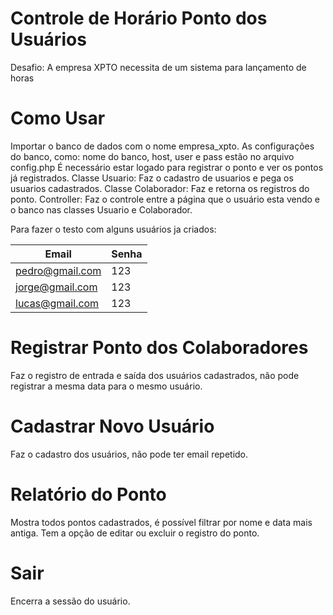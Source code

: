 # Controle de Horário Ponto dos Usuários
Desafio: A empresa XPTO necessita de um sistema para lançamento de horas

# Como Usar
Importar o banco de dados com o nome empresa_xpto.
As configurações do banco, como: nome do banco, host, user e pass estão
no arquivo config.php
É necessário estar logado para registrar o ponto e ver os pontos já registrados.
Classe Usuario: Faz o cadastro de usuarios e pega os usuarios cadastrados.
Classe Colaborador: Faz e retorna os registros do ponto.
Controller: Faz o controle entre a página que o usuário esta vendo e o banco nas classes Usuario
e Colaborador.

Para fazer o testo com alguns usuários ja criados:

| Email            | Senha         |
| -------------    | ------------- |
| pedro@gmail.com  | 123  |
| jorge@gmail.com  | 123  |
| lucas@gmail.com  | 123  |



# Registrar Ponto dos Colaboradores
Faz o registro de entrada e saída dos usuários cadastrados, não pode registrar a mesma
data para o mesmo usuário.

# Cadastrar Novo Usuário
Faz o cadastro dos usuários, não pode ter email repetido.

# Relatório do Ponto
Mostra todos pontos cadastrados, é possível filtrar por nome e data mais antiga.
Tem a opção de editar ou excluir o registro do ponto.

# Sair
Encerra a sessão do usuário.